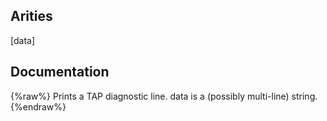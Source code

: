 ## Arities
[data]

## Documentation
{%raw%}
Prints a TAP diagnostic line.  data is a (possibly multi-line)
  string.
{%endraw%}
